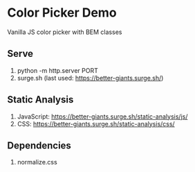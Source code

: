 # Color Picker Demo

Vanilla JS color picker with BEM classes

## Serve

1. python -m http.server PORT
2. surge.sh (last used: https://better-giants.surge.sh/)

## Static Analysis

1. JavaScript: https://better-giants.surge.sh/static-analysis/js/
2. CSS: https://better-giants.surge.sh/static-analysis/css/

## Dependencies

1. normalize.css
